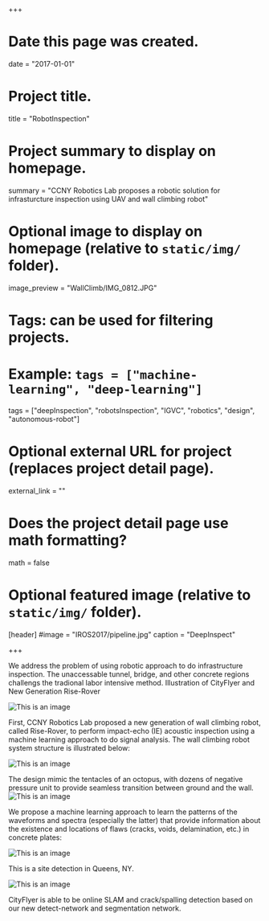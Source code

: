 +++
# Date this page was created.
date = "2017-01-01"

# Project title.
title = "RobotInspection"

# Project summary to display on homepage.
summary = "CCNY Robotics Lab proposes a robotic solution for infrasturcture inspection using UAV and wall climbing robot"

# Optional image to display on homepage (relative to `static/img/` folder).
image_preview = "WallClimb/IMG_0812.JPG"

# Tags: can be used for filtering projects.
# Example: `tags = ["machine-learning", "deep-learning"]`
tags = ["deepInspection", "robotsInspection", "IGVC", "robotics", "design", "autonomous-robot"]

# Optional external URL for project (replaces project detail page).
external_link = ""

# Does the project detail page use math formatting?
math = false

# Optional featured image (relative to `static/img/` folder).
[header]
#image = "IROS2017/pipeline.jpg"
caption = "DeepInspect"

+++

We address the problem of using robotic approach to do infrastructure inspection. The unaccessable tunnel, bridge, and other concrete regions challengs the tradional labor intensive method. Illustration of CityFlyer and New Generation Rise-Rover

![This is an image](/img/WallClimb/IMG_0812.JPG)

First, CCNY Robotics Lab proposed a new generation of wall climbing robot, called Rise-Rover, to perform impact-echo (IE) acoustic inspection using a machine learning approach to do signal analysis. The wall climbing robot system structure is illustrated below:


![This is an image](/img/WallClimb/framework.jpg)

The design mimic the tentacles of an octopus, with dozens of negative pressure unit to provide seamless transition between ground and the wall.  
![This is an image](/img/WallClimb/wallclimbing.jpg)

We propose a machine learning approach to learn the patterns of the waveforms and spectra (especially the latter) that provide information about the existence and locations of flaws (cracks, voids, delamination, etc.) in concrete plates:

![This is an image](/img/WallClimb/svmDetection.JPG)

This is a site detection in Queens, NY.

![This is an image](/img/WallClimb/2017wallClibingDepth.bmp)

CityFlyer is able to be online SLAM and crack/spalling detection based on our new detect-network and segmentation network.





